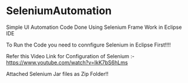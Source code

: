 # SeleniumAutomation
Simple UI Automation Code Done Using Selenium Frame Work in Eclipse IDE

To Run the Code you need to connfigure Selenium in Eclipse First!!!!

Refer this Video Link for Configuration of Selenium :- https://www.youtube.com/watch?v=IkK7bS6hLms

Attached Selenium Jar files as Zip Folder!!
